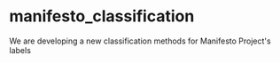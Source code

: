 # manifesto_classification
We are developing a new classification methods for Manifesto Project's labels 
